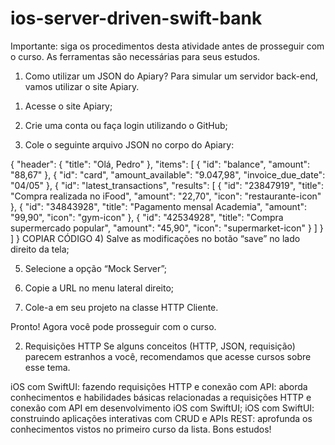 # ios-server-driven-swift-bank

Importante: siga os procedimentos desta atividade antes de prosseguir com o curso. As ferramentas são necessárias para seus estudos.

1. Como utilizar um JSON do Apiary?
Para simular um servidor back-end, vamos utilizar o site Apiary.

1) Acesse o site Apiary;

2) Crie uma conta ou faça login utilizando o GitHub;

3) Cole o seguinte arquivo JSON no corpo do Apiary:

{
    "header": {
        "title": "Olá, Pedro"
    },
    "items": [
        {
            "id": "balance",
            "amount": "88,67"
        },
        {
            "id": "card",
            "amount_available": "9.047,98",
            "invoice_due_date": "04/05"
        },
        {
            "id": "latest_transactions",
            "results": [
                {
                    "id": "23847919",
                    "title": "Compra realizada no iFood",
                    "amount": "22,70",
                    "icon": "restaurante-icon"
                },
                {
                    "id": "34843928",
                    "title": "Pagamento mensal Academia",
                    "amount": "99,90",
                    "icon": "gym-icon"
                },
                {
                    "id": "42534928",
                    "title": "Compra supermercado popular",
                    "amount": "45,90",
                    "icon": "supermarket-icon"
                }
            ] 
        }
    ]
}
COPIAR CÓDIGO
4) Salve as modificações no botão “save” no lado direito da tela;

5) Selecione a opção “Mock Server”;

6) Copie a URL no menu lateral direito;

7) Cole-a em seu projeto na classe HTTP Cliente.

Pronto! Agora você pode prosseguir com o curso.

2. Requisições HTTP
Se alguns conceitos (HTTP, JSON, requisição) parecem estranhos a você, recomendamos que acesse cursos sobre esse tema.

iOS com SwiftUI: fazendo requisições HTTP e conexão com API: aborda conhecimentos e habilidades básicas relacionadas a requisições HTTP e conexão com API em desenvolvimento iOS com SwiftUI;
iOS com SwiftUI: construindo aplicações interativas com CRUD e APIs REST: aprofunda os conhecimentos vistos no primeiro curso da lista.
Bons estudos!
